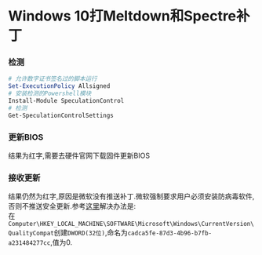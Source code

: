 # Windows 10打Meltdown和Spectre补丁
### 检测
```powershell
# 允许数字证书签名过的脚本运行
Set-ExecutionPolicy Allsigned
# 安装检测的Powershell模块
Install-Module SpeculationControl
# 检测
Get-SpeculationControlSettings
```
### 更新BIOS
结果为红字,需要去硬件官网下载固件更新BIOS
### 接收更新
结果仍然为红字,原因是微软没有推送补丁.微软强制要求用户必须安装防病毒软件,否则不推送安全更新.参考[这里](https://support.microsoft.com/en-us/help/4072699/january-3-2018-windows-security-updates-and-antivirus-software)解决办法是:  
在`Computer\HKEY_LOCAL_MACHINE\SOFTWARE\Microsoft\Windows\CurrentVersion\QualityCompat`创建`DWORD(32位)`,命名为`cadca5fe-87d3-4b96-b7fb-a231484277cc`,值为0.